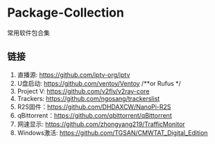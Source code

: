 # Package-Collection
常用软件包合集
## 链接

1. 直播源: https://github.com/iptv-org/iptv
2. U盘启动: https://github.com/ventoy/Ventoy  /**or Rufus */
3. Project V: https://github.com/v2fly/v2ray-core
4. Trackers: https://github.com/ngosang/trackerslist
5. R2S固件：https://github.com/DHDAXCW/NanoPi-R2S
6. qBittorrent：https://github.com/qbittorrent/qBittorrent
7. 网速显示: https://github.com/zhongyang219/TrafficMonitor
8. Windows激活: https://github.com/TGSAN/CMWTAT_Digital_Edition
